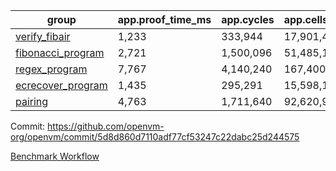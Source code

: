 | group | app.proof_time_ms | app.cycles | app.cells_used | leaf.proof_time_ms | leaf.cycles | leaf.cells_used |
| -- | -- | -- | -- | -- | -- | -- |
| [verify_fibair](https://github.com/openvm-org/openvm/blob/benchmark-results/benchmarks/verify_fibair-5d8d860d7110adf77cf53247c22dabc25d244575.md) | 1,233 |  333,944 |  17,901,400 |- | - | - |
| [fibonacci_program](https://github.com/openvm-org/openvm/blob/benchmark-results/benchmarks/fibonacci-5d8d860d7110adf77cf53247c22dabc25d244575.md) | 2,721 |  1,500,096 |  51,485,167 | 3,879 |  1,262,883 |  70,215,422 |
| [regex_program](https://github.com/openvm-org/openvm/blob/benchmark-results/benchmarks/regex-5d8d860d7110adf77cf53247c22dabc25d244575.md) | 7,767 |  4,140,240 |  167,400,358 | 14,912 |  3,981,581 |  304,467,400 |
| [ecrecover_program](https://github.com/openvm-org/openvm/blob/benchmark-results/benchmarks/ecrecover-5d8d860d7110adf77cf53247c22dabc25d244575.md) | 1,435 |  295,291 |  15,598,160 | 13,057 |  2,990,631 |  244,742,748 |
| [pairing](https://github.com/openvm-org/openvm/blob/benchmark-results/benchmarks/pairing-5d8d860d7110adf77cf53247c22dabc25d244575.md) | 4,763 |  1,711,640 |  92,620,923 | 14,012 |  3,305,857 |  275,729,188 |


Commit: https://github.com/openvm-org/openvm/commit/5d8d860d7110adf77cf53247c22dabc25d244575

[Benchmark Workflow](https://github.com/openvm-org/openvm/actions/runs/13958671227)
